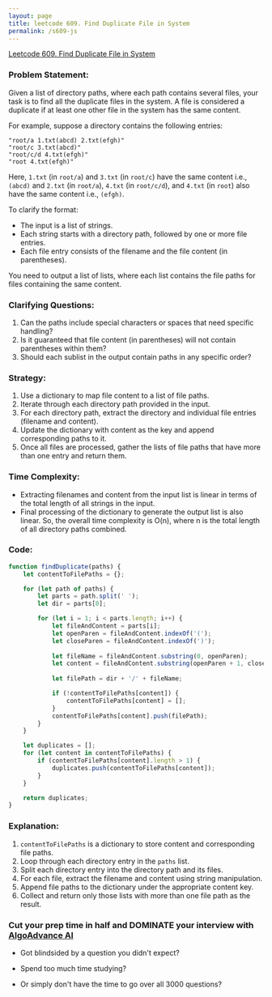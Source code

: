 ```yaml
---
layout: page
title: leetcode 609. Find Duplicate File in System
permalink: /s609-js
---
```

[Leetcode 609. Find Duplicate File in System](https://algoadvance.github.io/algoadvance/l609)
### Problem Statement:

Given a list of directory paths, where each path contains several files, your task is to find all the duplicate files in the system. A file is considered a duplicate if at least one other file in the system has the same content.

For example, suppose a directory contains the following entries:
```
"root/a 1.txt(abcd) 2.txt(efgh)"
"root/c 3.txt(abcd)"
"root/c/d 4.txt(efgh)"
"root 4.txt(efgh)"
```
Here, `1.txt` (in `root/a`) and `3.txt` (in `root/c`) have the same content i.e., `(abcd)` and `2.txt` (in `root/a`), `4.txt` (in `root/c/d`), and `4.txt` (in `root`) also have the same content i.e., `(efgh)`.

To clarify the format:
- The input is a list of strings.
- Each string starts with a directory path, followed by one or more file entries.
- Each file entry consists of the filename and the file content (in parentheses).

You need to output a list of lists, where each list contains the file paths for files containing the same content.

### Clarifying Questions:
1. Can the paths include special characters or spaces that need specific handling?
2. Is it guaranteed that file content (in parentheses) will not contain parentheses within them?
3. Should each sublist in the output contain paths in any specific order?

### Strategy:
1. Use a dictionary to map file content to a list of file paths.
2. Iterate through each directory path provided in the input.
3. For each directory path, extract the directory and individual file entries (filename and content).
4. Update the dictionary with content as the key and append corresponding paths to it.
5. Once all files are processed, gather the lists of file paths that have more than one entry and return them.

### Time Complexity:
- Extracting filenames and content from the input list is linear in terms of the total length of all strings in the input.
- Final processing of the dictionary to generate the output list is also linear.
So, the overall time complexity is O(n), where n is the total length of all directory paths combined.

### Code:

```javascript
function findDuplicate(paths) {
    let contentToFilePaths = {};

    for (let path of paths) {
        let parts = path.split(' ');
        let dir = parts[0];

        for (let i = 1; i < parts.length; i++) {
            let fileAndContent = parts[i];
            let openParen = fileAndContent.indexOf('(');
            let closeParen = fileAndContent.indexOf(')');
            
            let fileName = fileAndContent.substring(0, openParen);
            let content = fileAndContent.substring(openParen + 1, closeParen);
            
            let filePath = dir + '/' + fileName;

            if (!contentToFilePaths[content]) {
                contentToFilePaths[content] = [];
            }
            contentToFilePaths[content].push(filePath);
        }
    }

    let duplicates = [];
    for (let content in contentToFilePaths) {
        if (contentToFilePaths[content].length > 1) {
            duplicates.push(contentToFilePaths[content]);
        }
    }

    return duplicates;
}
```

### Explanation:
1. `contentToFilePaths` is a dictionary to store content and corresponding file paths.
2. Loop through each directory entry in the `paths` list.
3. Split each directory entry into the directory path and its files.
4. For each file, extract the filename and content using string manipulation.
5. Append file paths to the dictionary under the appropriate content key.
6. Collect and return only those lists with more than one file path as the result.


### Cut your prep time in half and DOMINATE your interview with [AlgoAdvance AI](https://algoAdvance.com)

- Got blindsided by a question you didn't expect?

- Spend too much time studying?

- Or simply don't have the time to go over all 3000 questions?


